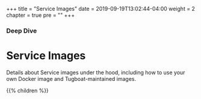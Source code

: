 +++
title = "Service Images"
date = 2019-09-19T13:02:44-04:00
weight = 2
chapter = true
pre = "<b></b>"
+++

### Deep Dive

# Service Images

Details about Service images under the hood, including how to use your own
Docker image and Tugboat-maintained images.

{{% children  %}}
